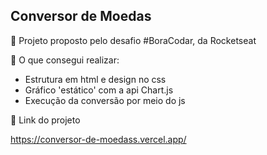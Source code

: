 ## Conversor de Moedas

🎯 Projeto proposto pelo desafio #BoraCodar, da Rocketseat

🙋 O que consegui realizar:
- Estrutura em html e design no css
- Gráfico 'estático' com a api Chart.js
- Execução da conversão por meio do js

📌 Link do projeto

https://conversor-de-moedass.vercel.app/
